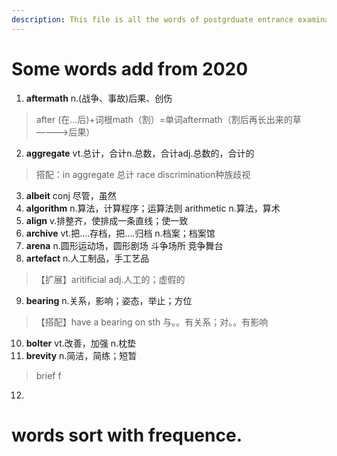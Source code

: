 ```yaml
---
description: This file is all the words of postgrduate entrance examination.
---
```

# Some words add from 2020
1. **aftermath** n.(战争、事故)后果、创伤<br>
>after (在...后)+词根math（割）=单词aftermath（割后再长出来的草————>后果）
2. **aggregate** vt.总计，合计n.总数，合计adj.总数的，合计的
>搭配：in aggregate 总计 
>race discrimination种族歧视
3. **albeit** conj 尽管，虽然
4. **algorithm** n.算法，计算程序；运算法则  arithmetic n.算法，算术
5. **align** v.排整齐，使排成一条直线；使一致
6. **archive** vt.把....存档，把....归档 n.档案；档案馆
7. **arena** n.圆形运动场，圆形剧场 斗争场所 竞争舞台
8. **artefact** n.人工制品，手工艺品
>【扩展】aritificial adj.人工的；虚假的
9. **bearing** n.关系，影响；姿态，举止；方位
>【搭配】have a bearing on sth 与。。有关系；对。。有影响
10. **bolter** vt.改善，加强 n.枕垫
11. **brevity** n.简洁，简练；短暂
>brief f
12. 


# words sort with frequence.